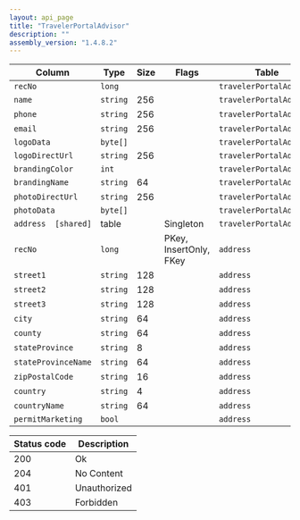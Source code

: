 ```yaml
---
layout: api_page
title: "TravelerPortalAdvisor"
description: ""
assembly_version: "1.4.8.2"
---
```




| Column | Type | Size | Flags | Table | Description |
| ------ | ---- | ---- | ----- | ----- | ----------- |
| `recNo` | `long` |  |  | `travelerPortalAdvisor` | 
| `name` | `string` | 256 |  | `travelerPortalAdvisor` | 
| `phone` | `string` | 256 |  | `travelerPortalAdvisor` | 
| `email` | `string` | 256 |  | `travelerPortalAdvisor` | 
| `logoData` | `byte[]` |  |  | `travelerPortalAdvisor` | 
| `logoDirectUrl` | `string` | 256 |  | `travelerPortalAdvisor` | 
| `brandingColor` | `int` |  |  | `travelerPortalAdvisor` | 
| `brandingName` | `string` | 64 |  | `travelerPortalAdvisor` | 
| `photoDirectUrl` | `string` | 256 |  | `travelerPortalAdvisor` | 
| `photoData` | `byte[]` |  |  | `travelerPortalAdvisor` | 
| `address  [shared]` | table |  | Singleton | `travelerPortalAdvisor` | 
| `recNo` | `long` |  | PKey, InsertOnly, FKey | `address` | 
| `street1` | `string` | 128 |  | `address` | 
| `street2` | `string` | 128 |  | `address` | 
| `street3` | `string` | 128 |  | `address` | 
| `city` | `string` | 64 |  | `address` | 
| `county` | `string` | 64 |  | `address` | 
| `stateProvince` | `string` | 8 |  | `address` | 
| `stateProvinceName` | `string` | 64 |  | `address` | 
| `zipPostalCode` | `string` | 16 |  | `address` | 
| `country` | `string` | 4 |  | `address` | 
| `countryName` | `string` | 64 |  | `address` | 
| `permitMarketing` | `bool` |  |  | `address` | 

| Status code | Description |
| ----------- | ----------- |
| 200 | Ok |
| 204 | No Content |
| 401 | Unauthorized |
| 403 | Forbidden |


